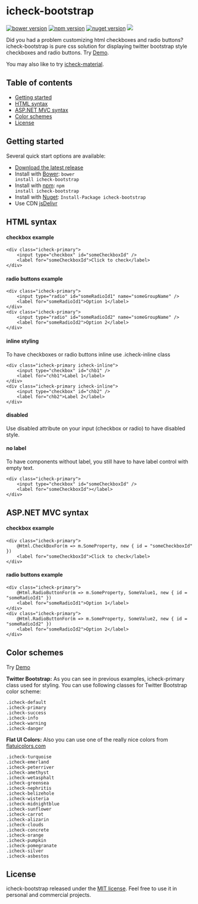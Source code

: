 # icheck-bootstrap

<a href="#" target="_blank"><img src="https://img.shields.io/badge/bower-v3.0.1-blue.svg" alt="bower version"></a>
<a href="https://www.npmjs.com/package/icheck-bootstrap" target="_blank"><img src="https://img.shields.io/badge/npm-v3.0.1-blue.svg" alt="npm version"></a>
<a href="https://www.nuget.org/packages/icheck-bootstrap" target="_blank"><img src="https://img.shields.io/badge/nuget-v3.0.1-blue.svg" alt="nuget version"></a>
[![](https://data.jsdelivr.com/v1/package/npm/icheck-bootstrap/badge)](https://www.jsdelivr.com/package/npm/icheck-bootstrap)

Did you had a problem customizing html checkboxes and radio buttons? icheck-bootstrap is pure css solution for displaying twitter bootstrap style checkboxes and radio buttons. Try [Demo](https://bantikyan.github.io/icheck-bootstrap/).

You may also like to try [icheck-material](https://github.com/bantikyan/icheck-material).

## Table of contents

- <a href="#user-content-getting-started">Getting started</a>
- <a href="#user-content-html-syntax">HTML syntax</a>
- <a href="#user-content-aspnet-mvc-syntax">ASP.NET MVC syntax</a>
- <a href="#user-content-color-schemes">Color schemes</a>
- <a href="#user-content-license">License</a>

## Getting started

Several quick start options are available:

- [Download the latest release](https://github.com//bantikyan/icheck-bootstrap/archive/3.0.1.zip)
- Install with [Bower](https://bower.io): <code>bower install icheck-bootstrap</code>
- Install with [npm](https://www.npmjs.com/package/icheck-bootstrap): <code>npm install icheck-bootstrap</code>
- Install with [Nuget](https://www.nuget.org/packages/icheck-bootstrap/): <code>Install-Package icheck-bootstrap</code>
- Use CDN [jsDelivr](https://www.jsdelivr.com/package/npm/icheck-bootstrap)

## HTML syntax

#### checkbox example

```
<div class="icheck-primary">
    <input type="checkbox" id="someCheckboxId" />
    <label for="someCheckboxId">Click to check</label>
</div>
```

#### radio buttons example

```
<div class="icheck-primary">
    <input type="radio" id="someRadioId1" name="someGroupName" />
    <label for="someRadioId1">Option 1</label>
</div>
<div class="icheck-primary">
    <input type="radio" id="someRadioId2" name="someGroupName" />
    <label for="someRadioId2">Option 2</label>
</div>
```

#### inline styling

To have checkboxes or radio buttons inline use .icheck-inline class

```
<div class="icheck-primary icheck-inline">
    <input type="checkbox" id="chb1" />
    <label for="chb1">Label 1</label>
</div>
<div class="icheck-primary icheck-inline">
    <input type="checkbox" id="chb2" />
    <label for="chb2">Label 2</label>
</div>
```

#### disabled

Use disabled attribute on your input (checkbox or radio) to have disabled style.

#### no label

To have components without label, you still have to have label control with empty text.

```
<div class="icheck-primary">
    <input type="checkbox" id="someCheckboxId" />
    <label for="someCheckboxId"></label>
</div>
```

## ASP.NET MVC syntax

#### checkbox example

```
<div class="icheck-primary">
    @Html.CheckBoxFor(m => m.SomeProperty, new { id = "someCheckboxId" })
    <label for="someCheckboxId">Click to check</label>
</div>
```

#### radio buttons example

```
<div class="icheck-primary">
    @Html.RadioButtonFor(m => m.SomeProperty, SomeValue1, new { id = "someRadioId1" })
    <label for="someRadioId1">Option 1</label>
</div>
<div class="icheck-primary">
    @Html.RadioButtonFor(m => m.SomeProperty, SomeValue2, new { id = "someRadioId2" })
    <label for="someRadioId2">Option 2</label>
</div>
```

## Color schemes

Try [Demo](https://bantikyan.github.io/icheck-bootstrap/)

<b>Twitter Bootstrap:</b> As you can see in previous examples, icheck-primary class used for styling.
You can use following classes for Twitter Bootstrap color scheme:

<code>.icheck-default</code><br/>
<code>.icheck-primary</code><br/>
<code>.icheck-success</code><br/>
<code>.icheck-info</code><br/>
<code>.icheck-warning</code><br/>
<code>.icheck-danger</code>

<b>Flat UI Colors:</b> Also you can use one of the really nice colors from [flatuicolors.com](https://flatuicolors.com/)

<code>.icheck-turquoise</code><br/>
<code>.icheck-emerland</code><br/>
<code>.icheck-peterriver</code><br/>
<code>.icheck-amethyst</code><br/>
<code>.icheck-wetasphalt</code><br/>
<code>.icheck-greensea</code><br/>
<code>.icheck-nephritis</code><br/>
<code>.icheck-belizehole</code><br/>
<code>.icheck-wisteria</code><br/>
<code>.icheck-midnightblue</code><br/>
<code>.icheck-sunflower</code><br/>
<code>.icheck-carrot</code><br/>
<code>.icheck-alizarin</code><br/>
<code>.icheck-clouds</code><br/>
<code>.icheck-concrete</code><br/>
<code>.icheck-orange</code><br/>
<code>.icheck-pumpkin</code><br/>
<code>.icheck-pomegranate</code><br/>
<code>.icheck-silver</code><br/>
<code>.icheck-asbestos</code><br/>

## License

icheck-bootstrap released under the [MIT license](https://github.com/bantikyan/icheck-bootstrap/blob/master/LICENSE). Feel free to use it in personal and commercial projects.
